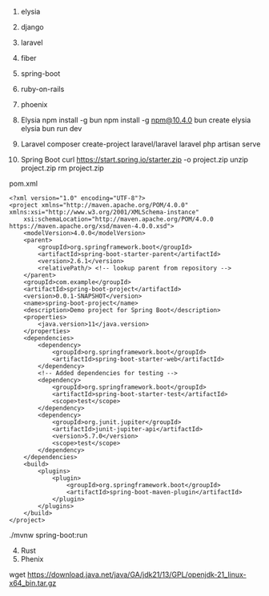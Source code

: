 1. elysia
2. django
3. laravel
4. fiber
5. spring-boot
6. ruby-on-rails
7. phoenix


1. Elysia
npm install -g bun
npm install -g npm@10.4.0
bun create elysia elysia
bun run dev

2. Laravel
composer create-project laravel/laravel laravel
php artisan serve


3. Spring Boot
curl https://start.spring.io/starter.zip -o project.zip
unzip project.zip
rm project.zip

pom.xml
```
<?xml version="1.0" encoding="UTF-8"?>
<project xmlns="http://maven.apache.org/POM/4.0.0" xmlns:xsi="http://www.w3.org/2001/XMLSchema-instance"
    xsi:schemaLocation="http://maven.apache.org/POM/4.0.0 https://maven.apache.org/xsd/maven-4.0.0.xsd">
    <modelVersion>4.0.0</modelVersion>
    <parent>
        <groupId>org.springframework.boot</groupId>
        <artifactId>spring-boot-starter-parent</artifactId>
        <version>2.6.1</version>
        <relativePath/> <!-- lookup parent from repository -->
    </parent>
    <groupId>com.example</groupId>
    <artifactId>spring-boot-project</artifactId>
    <version>0.0.1-SNAPSHOT</version>
    <name>spring-boot-project</name>
    <description>Demo project for Spring Boot</description>
    <properties>
        <java.version>11</java.version>
    </properties>
    <dependencies>
        <dependency>
            <groupId>org.springframework.boot</groupId>
            <artifactId>spring-boot-starter-web</artifactId>
        </dependency>
        <!-- Added dependencies for testing -->
        <dependency>
            <groupId>org.springframework.boot</groupId>
            <artifactId>spring-boot-starter-test</artifactId>
            <scope>test</scope>
        </dependency>
        <dependency>
            <groupId>org.junit.jupiter</groupId>
            <artifactId>junit-jupiter-api</artifactId>
            <version>5.7.0</version>
            <scope>test</scope>
        </dependency>
    </dependencies>
    <build>
        <plugins>
            <plugin>
                <groupId>org.springframework.boot</groupId>
                <artifactId>spring-boot-maven-plugin</artifactId>
            </plugin>
        </plugins>
    </build>
</project>

 ```
 ./mvnw spring-boot:run

4. Rust
5. Phenix






wget https://download.java.net/java/GA/jdk21/13/GPL/openjdk-21_linux-x64_bin.tar.gz









<!-- composer global require laravel/installer:^5.4
laravel new laravel
cd laravel
composer require laravel/breeze --dev
php artisan breeze:install api -->
